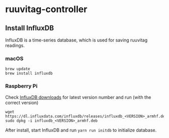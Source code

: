 # ruuvitag-controller

## Install InfluxDB
InfluxDB is a time-series database, which is used for saving ruuvitag readings.

### macOS
```
brew update
brew install influxdb
```

### Raspberry Pi
Check [InfluxDB downloads](https://portal.influxdata.com/downloads) for latest version number and run (with the correct version)
```
wget https://dl.influxdata.com/influxdb/releases/influxdb_<VERSION>_armhf.deb
sudo dpkg -i influxdb_<VERSION>_armhf.deb
```

After install, start InfluxDB and run `yarn run initdb` to initialize database.